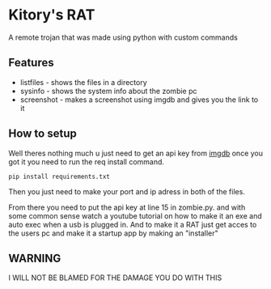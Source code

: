 
# Kitory's RAT

A remote trojan that was made using python with custom commands



## Features

- listfiles - shows the files in a directory
- sysinfo - shows the system info about the zombie pc
- screenshot - makes a screenshot using imgdb and gives you the link to it


## How to setup

Well theres nothing much u just need to get an api key from [imgdb](https://imgbb.com/api) once you got it you need to run the req install command.

```pip install requirements.txt```

Then you just need to make your port and ip adress in both of the files.

From there you need to put the api key at line 15 in zombie.py. and with some common sense watch a youtube tutorial on how to make it an exe and auto exec when a usb is plugged in. And to make it a  RAT just get acces to the users pc and make it a startup app by making an "installer"






## WARNING

I WILL NOT BE BLAMED FOR THE DAMAGE YOU DO WITH THIS

